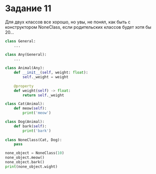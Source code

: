 # Задание 11

Для двух классов все хорошо, но увы, не понял, как быть с конструктором NoneClass, если родительских классов будет хотя бы 20...

```python
class General:
	...

class Any(General):
	...
	
class Animal(Any):
	def __init__(self, weight: float):
		self._weight = weight
	
	@property
	def weight(self) -> float:
		return self._weight

class Cat(Animal):
	def meow(self):
		print('meow')

class Dog(Animal):
	def bark(self):
		print('bark')
	
class NoneClass(Cat, Dog):
	pass

none_object = NoneClass(10)
none_object.meow()
none_object.bark()
print(none_object.wight)
```
